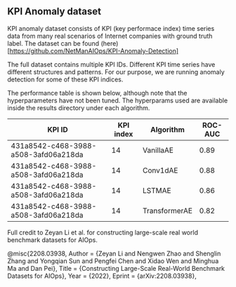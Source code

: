 ## KPI Anomaly dataset

KPI anomaly dataset consists of KPI (key performace index) time series data from
many real scenarios of Internet companies with ground truth label.
The dataset can be found (here)[https://github.com/NetManAIOps/KPI-Anomaly-Detection]

The full dataset contains multiple KPI IDs. Different KPI time series have different structures
and patterns.
For our purpose, we are running anomaly detection for some of these KPI indices.

The performance table is shown below, although note that the hyperparameters have not been tuned.
The hyperparams used are available inside the results directory under each algorithm.


| KPI ID                               | KPI index | Algorithm     | ROC-AUC |
|--------------------------------------|-----------|---------------|---------|
| 431a8542-c468-3988-a508-3afd06a218da | 14        | VanillaAE     | 0.89    |
| 431a8542-c468-3988-a508-3afd06a218da | 14        | Conv1dAE      | 0.88    |
| 431a8542-c468-3988-a508-3afd06a218da | 14        | LSTMAE        | 0.86    |
| 431a8542-c468-3988-a508-3afd06a218da | 14        | TransformerAE | 0.82    |


Full credit to Zeyan Li et al. for constructing large-scale real world benchmark datasets for AIOps.

@misc{2208.03938,
Author = {Zeyan Li and Nengwen Zhao and Shenglin Zhang and Yongqian Sun and Pengfei Chen and Xidao Wen and Minghua Ma and Dan Pei},
Title = {Constructing Large-Scale Real-World Benchmark Datasets for AIOps},
Year = {2022},
Eprint = {arXiv:2208.03938},

